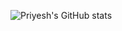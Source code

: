 ![Priyesh's GitHub stats](https://github-readme-stats.vercel.app/api?username=Priyesh2025&hide=issues,stars&show_icons=true&theme=codeSTACKr&repo=github-readme-stats)


[//]: <> (  &hide=stars,commits,prs,issues,contribs  )

[//]: <> (  GitHub Readme Stats comes with several built-in themes e.g. dark, radical, merko, gruvbox, tokyonight, onedark, cobalt, synthwave, highcontrast, dracula )
